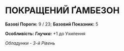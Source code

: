 ﻿# ПОКРАЩЕНИЙ ҐАМБЕЗОН

**Базові Пороги:** 9 / 23; **Базовий Показник:** 5

**Особливість:** ***Гнучка:*** +1 до Ухилення

*Обладунки - 3-й Рівень*